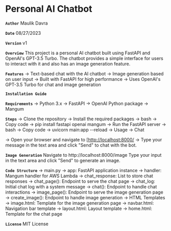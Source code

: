# Personal AI Chatbot

**`Author`**
Maulik Davra

**`Date`**
08/27/2023

**`Version`**
v1

**`Overview`**
This project is a personal AI chatbot built using FastAPI and OpenAI's GPT-3.5 Turbo. The chatbot provides a simple interface for users to interact with it and also has an image generation feature.

**`Features`**
-> Text-based chat with the AI chatbot
-> Image generation based on user input
-> Built with FastAPI for high performance
-> Uses OpenAI's GPT-3.5 Turbo for chat and image generation

**`Installation Guide`**

**`Requirements`**
-> Python 3.x
-> FastAPI
-> OpenAI Python package
-> Mangum

**`Steps`**
-> Clone the repository
-> Install the required packages
-> bash
-> Copy code
-> pip install fastapi openai mangum
-> Run the FastAPI server
-> bash
-> Copy code
-> uvicorn main:app --reload
-> Usage
-> Chat

-> Open your browser and navigate to [[http://localhost:8000/](http://127.0.0.1:8000/docs)
-> Type your message in the text area and click "Send" to chat with the bot.

**`Image Generation`**
Navigate to http://localhost:8000/image
Type your input in the text area and click "Send" to generate an image.

**`Code Structure`**
-> main.py
-> app: FastAPI application instance
-> handler: Mangum handler for AWS Lambda
-> chat_response: List to store chat responses
-> chat_page(): Endpoint to serve the chat page
-> chat_log: Initial chat log with a system message
-> chat(): Endpoint to handle chat interactions
-> image_page(): Endpoint to serve the image generation page
-> create_image(): Endpoint to handle image generation
-> HTML Templates
  -> image.html: Template for the image generation page
  -> navbar.html: Navigation bar template
  -> layout.html: Layout template
  -> home.html: Template for the chat page

**`License`**
MIT License

